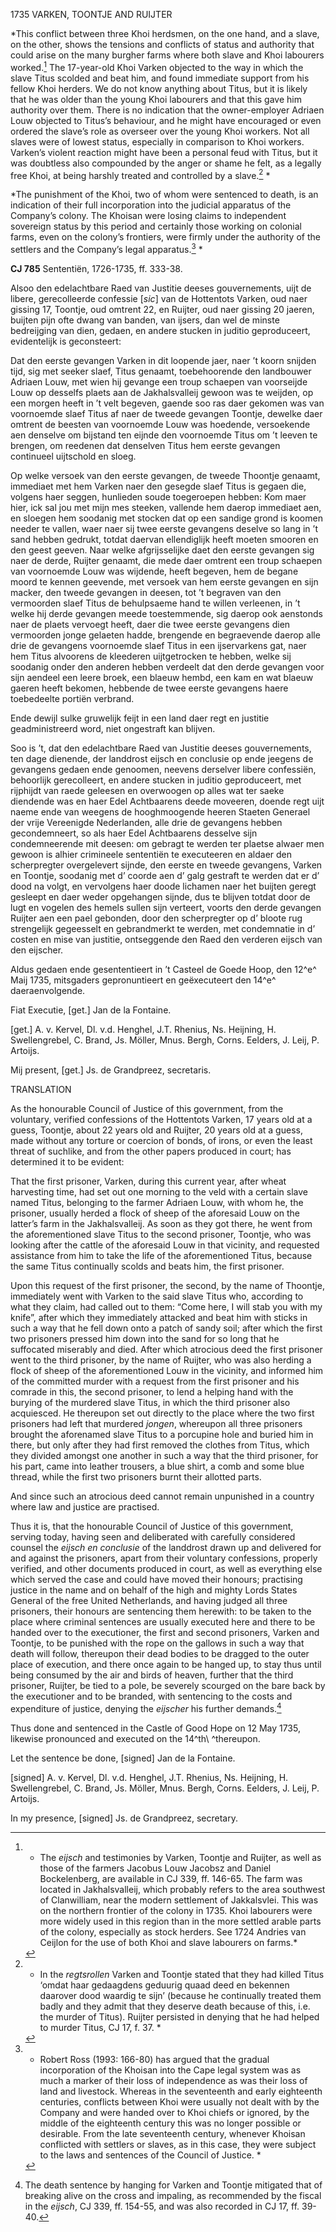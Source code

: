 1735 VARKEN, TOONTJE AND RUIJTER

*This conflict between three Khoi herdsmen, on the one hand, and a
slave, on the other, shows the tensions and conflicts of status and
authority that could arise on the many burgher farms where both slave
and Khoi labourers worked.[^1] The 17-year-old Khoi Varken
objected to the way in which the slave Titus scolded and beat him, and
found immediate support from his fellow Khoi herders. We do not know
anything about Titus, but it is likely that he was older than the young
Khoi labourers and that this gave him authority over them. There is no
indication that the owner-employer Adriaen Louw objected to Titus’s
behaviour, and he might have encouraged or even ordered the slave’s role
as overseer over the young Khoi workers. Not all slaves were of lowest
status, especially in comparison to Khoi workers. Varken’s violent
reaction might have been a personal feud with Titus, but it was
doubtless also compounded by the anger or shame he felt, as a legally
free Khoi, at being harshly treated and controlled by a slave.[^2]
*

*The punishment of the Khoi, two of whom were sentenced to death, is an
indication of their full incorporation into the judicial apparatus of
the Company’s colony. The Khoisan were losing claims to independent
sovereign status by this period and certainly those working on colonial
farms, even on the colony’s frontiers, were firmly under the authority
of the settlers and the Company’s legal apparatus.[^3] *

**CJ 785** Sententiën, 1726-1735, ff. 333-38.

Alsoo den edelachtbare Raed van Justitie deeses gouvernements, uijt de
libere, gerecolleerde confessie \[*sic*\] van de Hottentots Varken, oud
naer gissing 17, Toontje, oud omtrent 22, en Ruijter, oud naer gissing
20 jaeren, buijten pijn ofte dwang van banden, van ijsers, dan wel de
minste bedreijging van dien, gedaen, en andere stucken in juditio
geproduceert, evidentelijk is geconsteert:

Dat den eerste gevangen Varken in dit loopende jaer, naer ’t koorn
snijden tijd, sig met seeker slaef, Titus genaamt, toebehoorende den
landbouwer Adriaen Louw, met wien hij gevange een troup schaepen van
voorseijde Louw op desselfs plaets aan de Jakhalsvalleij gewoon was te
weijden, op een morgen heeft in ’t velt begeven, gaende soo ras daer
gekomen was van voornoemde slaef Titus af naer de tweede gevangen
Toontje, dewelke daer omtrent de beesten van voornoemde Louw was
hoedende, versoekende aen denselve om bijstand ten eijnde den voornoemde
Titus om ’t leeven te brengen, om reedenen dat denselven Titus hem
eerste gevangen continueel uijtschold en sloeg.

Op welke versoek van den eerste gevangen, de tweede Thoontje genaamt,
immediaet met hem Varken naer den gesegde slaef Titus is gegaen die,
volgens haer seggen, hunlieden soude toegeroepen hebben: Kom maer hier,
ick sal jou met mijn mes steeken, vallende hem daerop immediaet aen, en
sloegen hem soodanig met stocken dat op een sandige grond is koomen
needer te vallen, waer naer sij twee eerste gevangens deselve so lang in
’t sand hebben gedrukt, totdat daervan ellendiglijk heeft moeten smooren
en den geest geeven. Naar welke afgrijsselijke daet den eerste gevangen
sig naer de derde, Ruijter genaamt, die mede daer omtrent een troup
schaepen van voornoemde Louw was wijdende, heeft begeven, hem de begane
moord te kennen geevende, met versoek van hem eerste gevangen en sijn
macker, den tweede gevangen in deesen, tot ’t begraven van den
vermoorden slaef Titus de behulpsaeme hand te willen verleenen, in ’t
welke hij derde gevangen meede toestemmende, sig daerop ook aenstonds
naer de plaets vervoegt heeft, daer die twee eerste gevangens dien
vermoorden jonge gelaeten hadde, brengende en begraevende daerop alle
drie de gevangens voornoemde slaef Titus in een ijservarkens gat, naer
hem Titus alvoorens de kleederen uijtgetrocken te hebben, welke sij
soodanig onder den anderen hebben verdeelt dat den derde gevangen voor
sijn aendeel een leere broek, een blaeuw hembd, een kam en wat blaeuw
gaeren heeft bekomen, hebbende de twee eerste gevangens haere
toebedeelte portiën verbrand.

Ende dewijl sulke gruwelijk feijt in een land daer regt en justitie
geadministreerd word, niet ongestraft kan blijven.

Soo is ’t, dat den edelachtbare Raed van Justitie deeses gouvernements,
ten dage dienende, der landdrost eijsch en conclusie op ende jeegens de
gevangens gedaen ende genoomen, neevens derselver libere confessiën,
behoorlijk gerecolleert, en andere stucken in juditio geproduceert, met
rijphijdt van raede geleesen en overwoogen op alles wat ter saeke
diendende was en haer Edel Achtbaarens deede moveeren, doende regt uijt
naeme ende van weegens de hooghmoogende heeren Staeten Generael der
vrije Vereenigde Nederlanden, alle drie de gevangens hebben
gecondemneert, so als haer Edel Achtbaarens desselve sijn condemneerende
mit deesen: om gebragt te werden ter plaetse alwaer men gewoon is alhier
crimineele sententiën te executeeren en aldaer den scherpregter
overgelevert sijnde, den eerste en tweede gevangens, Varken en Toontje,
soodanig met d’ coorde aen d’ galg gestraft te werden dat er d’ dood na
volgt, en vervolgens haer doode lichamen naer het buijten geregt
gesleept en daer weder opgehangen sijnde, dus te blijven totdat door de
lugt en vogelen des hemels sullen sijn verteert, voorts den derde
gevangen Ruijter aen een pael gebonden, door den scherpregter op d’
bloote rug strengelijk gegeesselt en gebrandmerkt te werden, met
condemnatie in d’ costen en mise van justitie, ontseggende den Raed den
verderen eijsch van den eijscher.

Aldus gedaen ende gesententieert in ’t Casteel de Goede Hoop, den 12^e^
Maij 1735, mitsgaders gepronuntieert en geëxecuteert den 14^e^
daeraenvolgende.

Fiat Executie, \[get.\] Jan de la Fontaine.

\[get.\] A. v. Kervel, Dl. v.d. Henghel, J.T. Rhenius, Ns. Heijning, H.
Swellengrebel, C. Brand, Js. Möller, Mnus. Bergh, Corns. Eelders, J.
Leij, P. Artoijs.

Mij present, \[get.\] Js. de Grandpreez, secretaris.

TRANSLATION

As the honourable Council of Justice of this government, from the
voluntary, verified confessions of the Hottentots Varken, 17 years old
at a guess, Toontje, about 22 years old and Ruijter, 20 years old at a
guess, made without any torture or coercion of bonds, of irons, or even
the least threat of suchlike, and from the other papers produced in
court; has determined it to be evident:

That the first prisoner, Varken, during this current year, after wheat
harvesting time, had set out one morning to the veld with a certain
slave named Titus, belonging to the farmer Adriaen Louw, with whom he,
the prisoner, usually herded a flock of sheep of the aforesaid Louw on
the latter’s farm in the Jakhalsvalleij. As soon as they got there, he
went from the aforementioned slave Titus to the second prisoner,
Toontje, who was looking after the cattle of the aforesaid Louw in that
vicinity, and requested assistance from him to take the life of the
aforementioned Titus, because the same Titus continually scolds and
beats him, the first prisoner.

Upon this request of the first prisoner, the second, by the name of
Thoontje, immediately went with Varken to the said slave Titus who,
according to what they claim, had called out to them: “Come here, I will
stab you with my knife”, after which they immediately attacked and beat
him with sticks in such a way that he fell down onto a patch of sandy
soil; after which the first two prisoners pressed him down into the sand
for so long that he suffocated miserably and died. After which atrocious
deed the first prisoner went to the third prisoner, by the name of
Ruijter, who was also herding a flock of sheep of the aforementioned
Louw in the vicinity, and informed him of the committed murder with a
request from the first prisoner and his comrade in this, the second
prisoner, to lend a helping hand with the burying of the murdered slave
Titus, in which the third prisoner also acquiesced. He thereupon set out
directly to the place where the two first prisoners had left that
murdered *jongen*, whereupon all three prisoners brought the aforenamed
slave Titus to a porcupine hole and buried him in there, but only after
they had first removed the clothes from Titus, which they divided
amongst one another in such a way that the third prisoner, for his part,
came into leather trousers, a blue shirt, a comb and some blue thread,
while the first two prisoners burnt their allotted parts.

And since such an atrocious deed cannot remain unpunished in a country
where law and justice are practised.

Thus it is, that the honourable Council of Justice of this government,
serving today, having seen and deliberated with carefully considered
counsel the *eijsch en conclusie* of the landdrost drawn up and
delivered for and against the prisoners, apart from their voluntary
confessions, properly verified, and other documents produced in court,
as well as everything else which served the case and could have moved
their honours; practising justice in the name and on behalf of the high
and mighty Lords States General of the free United Netherlands, and
having judged all three prisoners, their honours are sentencing them
herewith: to be taken to the place where criminal sentences are usually
executed here and there to be handed over to the executioner, the first
and second prisoners, Varken and Toontje, to be punished with the rope
on the gallows in such a way that death will follow, thereupon their
dead bodies to be dragged to the outer place of execution, and there
once again to be hanged up, to stay thus until being consumed by the air
and birds of heaven, further that the third prisoner, Ruijter, be tied
to a pole, be severely scourged on the bare back by the executioner and
to be branded, with sentencing to the costs and expenditure of justice,
denying the *eijscher* his further demands.[^4]

Thus done and sentenced in the Castle of Good Hope on 12 May 1735,
likewise pronounced and executed on the 14^th\ ^thereupon.

Let the sentence be done, \[signed\] Jan de la Fontaine.

\[signed\] A. v. Kervel, Dl. v.d. Henghel, J.T. Rhenius, Ns. Heijning,
H. Swellengrebel, C. Brand, Js. Möller, Mnus. Bergh, Corns. Eelders, J.
Leij, P. Artoijs.

In my presence, \[signed\] Js. de Grandpreez, secretary.

[^1]: * The *eijsch* and testimonies by Varken, Toontje and Ruijter, as
    well as those of the farmers Jacobus Louw Jacobsz and Daniel
    Bockelenberg, are available in CJ 339, ff. 146-65. The farm was
    located in Jakhalsvalleij, which probably refers to the area
    southwest of Clanwilliam, near the modern settlement of Jakkalsvlei.
    This was on the northern frontier of the colony in 1735. Khoi
    labourers were more widely used in this region than in the more
    settled arable parts of the colony, especially as stock herders. See
    1724 Andries van Ceijlon for the use of both Khoi and slave
    labourers on farms.*

[^2]: * In the *regtsrollen* Varken and Toontje stated that they had
    killed Titus ‘omdat haar gedaagdens geduurig quaad deed en bekennen
    daarover dood waardig te sijn’ (because he continually treated them
    badly and they admit that they deserve death because of this, i.e.
    the murder of Titus). Ruijter persisted in denying that he had
    helped to murder Titus, CJ 17, f. 37. *

[^3]: * Robert Ross (1993: 166-80) has argued that the gradual
    incorporation of the Khoisan into the Cape legal system was as much
    a marker of their loss of independence as was their loss of land and
    livestock. Whereas in the seventeenth and early eighteenth
    centuries, conflicts between Khoi were usually not dealt with by the
    Company and were handed over to Khoi chiefs or ignored, by the
    middle of the eighteenth century this was no longer possible or
    desirable. From the late seventeenth century, whenever Khoisan
    conflicted with settlers or slaves, as in this case, they were
    subject to the laws and sentences of the Council of Justice. *

[^4]:  The death sentence by hanging for Varken and Toontje mitigated
    that of breaking alive on the cross and impaling, as recommended by
    the fiscal in the *eijsch*, CJ 339, ff. 154-55, and was also
    recorded in CJ 17, ff. 39-40.
